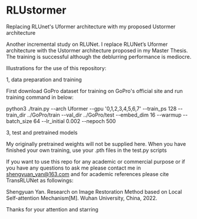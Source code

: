 # RLUstormer
Replacing RLUnet's Uformer architecture with my proposed Ustormer architecture

Another incremental study on RLUNet. I replace RLUNet’s Uformer architecture with the Ustormer architecture proposed in my Master Thesis. The training is successful although the deblurring performance is mediocre. 

Illustrations for the use of this repository:

1, data preparation and training

First download GoPro dataset for training on GoPro's official site and run training command in below:

python3 ./train.py --arch Uformer --gpu '0,1,2,3,4,5,6,7' --train_ps 128 --train_dir ../GoPro/train --val_dir ../GoPro/test --embed_dim 16 --warmup --batch_size 64 --lr_initial 0.002 --nepoch 500

3, test and pretrained models

My originally pretrained weights will not be supplied here. When you have finished your own training, use your .pth files in the test.py scripts

If you want to use this repo for any academic or commercial purpose or if you have any questions to ask me please contact me in shengyuan_yan@163.com and for academic references please cite TransRLUNet as followings:

Shengyuan Yan. Research on Image Restoration Method based on Local Self-attention Mechanism[M]. Wuhan University, China, 2022.

Thanks for your attention and starring
